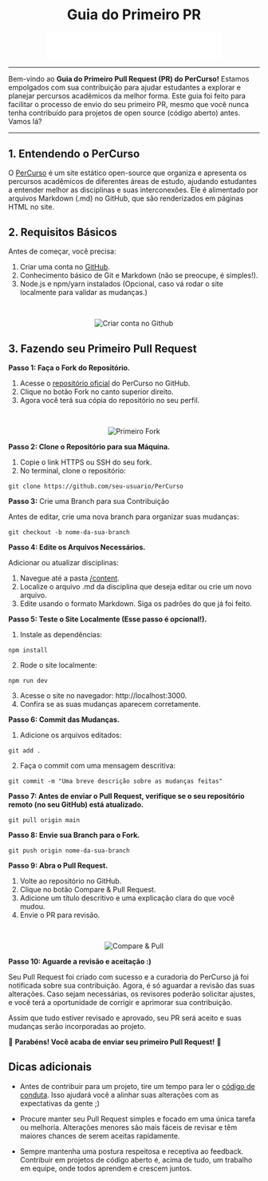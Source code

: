 <div align="center">
  <h1>Guia do Primeiro PR</h1>
  <img src="public/PerCurso2.svg" alt="PerCurso" width="350px">
  <hr>
</div>

Bem-vindo ao **Guia do Primeiro Pull Request (PR) do PerCurso!** Estamos empolgados com sua contribuição para ajudar estudantes a explorar e planejar percursos acadêmicos da melhor forma. Este guia foi feito para facilitar o processo de envio do seu primeiro PR, mesmo que você nunca tenha contribuído para projetos de open source (código aberto) antes. Vamos lá?
<hr>

## 1. Entendendo o PerCurso

O [PerCurso](https://percurso.vercel.app/) é um site estático open-source que organiza e apresenta os percursos acadêmicos de diferentes áreas de estudo, ajudando estudantes a entender melhor as disciplinas e suas interconexões. Ele é alimentado por arquivos Markdown (.md) no GitHub, que são renderizados em páginas HTML no site.

## 2. Requisitos Básicos

Antes de começar, você precisa:

1. Criar uma conta no [GitHub](https://github.com/signup?source=login).
2. Conhecimento básico de Git e Markdown (não se preocupe, é simples!).
3. Node.js e npm/yarn instalados (Opcional, caso vá rodar o site localmente para validar as mudanças.)

<br />
<p align="center">
  <img src="gifs/criando-conta.gif" alt="Criar conta no Github" height="320">
</p>

## 3. Fazendo seu Primeiro Pull Request
**Passo 1: Faça o Fork do Repositório.**

1. Acesse o [repositório oficial](https://github.com/luigischmitt/PerCurso) do PerCurso no GitHub.
2. Clique no botão Fork no canto superior direito.
3. Agora você terá sua cópia do repositório no seu perfil.

<br />
<p align="center">
  <img src="gifs/fork.gif" alt="Primeiro Fork" height="320">
</p>

**Passo 2: Clone o Repositório para sua Máquina.**

1. Copie o link HTTPS ou SSH do seu fork.
2. No terminal, clone o repositório:

```shell
git clone https://github.com/seu-usuario/PerCurso
```

**Passo 3:** Crie uma Branch para sua Contribuição

Antes de editar, crie uma nova branch para organizar suas mudanças:

```shell
git checkout -b nome-da-sua-branch
```

**Passo 4: Edite os Arquivos Necessários.**

Adicionar ou atualizar disciplinas:
1. Navegue até a pasta [/content](https://github.com/luigischmitt/PerCurso/tree/main/content).
2. Localize o arquivo .md da disciplina que deseja editar ou crie um novo arquivo.
3. Edite usando o formato Markdown. Siga os padrões do que já foi feito.

**Passo 5: Teste o Site Localmente (Esse passo é opcional!).**
1. Instale as dependências:
```shell
npm install
```
2. Rode o site localmente:
```shell
npm run dev
```
3. Acesse o site no navegador: http://localhost:3000.
4. Confira se as suas mudanças aparecem corretamente.

**Passo 6: Commit das Mudanças.**
1. Adicione os arquivos editados:
```shell
git add .
```
2. Faça o commit com uma mensagem descritiva:
```shell
git commit -m "Uma breve descrição sobre as mudanças feitas"
```

**Passo 7: Antes de enviar o Pull Request, verifique se o seu repositório remoto (no seu GitHub) está atualizado.**
```shell
git pull origin main
```

**Passo 8: Envie sua Branch para o Fork.**
```shell
git push origin nome-da-sua-branch
```

**Passo 9: Abra o Pull Request.**
1. Volte ao repositório no GitHub.
2. Clique no botão Compare & Pull Request.
3. Adicione um título descritivo e uma explicação clara do que você mudou.
4. Envie o PR para revisão.

<br />
<p align="center">
  <img src="gifs/compare-pull.gif" alt="Compare & Pull" height="320">
</p>

**Passo 10: Aguarde a revisão e aceitação :)**

Seu Pull Request foi criado com sucesso e a curadoria do PerCurso já foi notificada sobre sua contribuição. Agora, é só aguardar a revisão das suas alterações. Caso sejam necessárias, os revisores poderão solicitar ajustes, e você terá a oportunidade de corrigir e aprimorar sua contribuição.

Assim que tudo estiver revisado e aprovado, seu PR será aceito e suas mudanças serão incorporadas ao projeto.

🎉 **Parabéns! Você acaba de enviar seu primeiro Pull Request!** 🚀

## Dicas adicionais

- Antes de contribuir para um projeto, tire um tempo para ler  o [código de conduta](/Código_de_conduta.md). Isso ajudará você a alinhar suas alterações com as expectativas da gente ;)

- Procure manter seu Pull Request simples e focado em uma única tarefa ou melhoria. Alterações menores são mais fáceis de revisar e têm maiores chances de serem aceitas rapidamente.

- Sempre mantenha uma postura respeitosa e receptiva ao feedback. Contribuir em projetos de código aberto é, acima de tudo, um trabalho em equipe, onde todos aprendem e crescem juntos.

